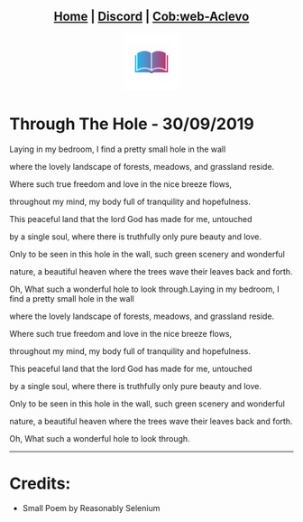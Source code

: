 <head>
    <link rel="shortcut icon" type="image/png" href="/favicon.png">
</head>

<center>
<h2>
<a href="https://litlibre.cobweb-aclevo.org">Home</a> |
<a href="https://discord.gg/z3GXvGtuek">Discord</a> |
<a href="https://cobweb-aclevo.org">Cob:web-Aclevo</a>
</h2>
</center>

<center><img src="/favicon.png" width="20%" height="20%"></center>

# Through The Hole - 30/09/2019
Laying in my bedroom, I find a pretty small hole in the wall

where the lovely landscape of forests, meadows, and grassland reside.

Where such true freedom and love in the nice breeze flows,

throughout my mind, my body full of tranquility and hopefulness.

This peaceful land that the lord God has made for me, untouched

by a single soul, where there is truthfully only pure beauty and love.

Only to be seen in this hole in the wall, such green scenery and wonderful

nature, a beautiful heaven where the trees wave their leaves back and forth.

Oh, What such a wonderful hole to look through.Laying in my bedroom, I find a pretty small hole in the wall

where the lovely landscape of forests, meadows, and grassland reside.

Where such true freedom and love in the nice breeze flows,

throughout my mind, my body full of tranquility and hopefulness.

This peaceful land that the lord God has made for me, untouched

by a single soul, where there is truthfully only pure beauty and love.

Only to be seen in this hole in the wall, such green scenery and wonderful

nature, a beautiful heaven where the trees wave their leaves back and forth.

Oh, What such a wonderful hole to look through.
<hr />

# Credits:
- Small Poem by Reasonably Selenium
